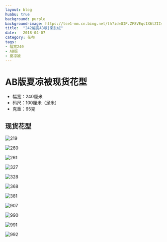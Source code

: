 ```yaml
---
layout: blog
huabu: true
background: purple
background-image: https://tse1-mm.cn.bing.net/th?id=OIP.ZF8VEqs1X6lZII49wNYV0AHaHa&w=300&h=300&p=0&o=5&pid=1.7
title:  "242幅宽AB版|亲肤绒"
date:   2018-04-07
category: 花布
tags:
- 幅宽240
- AB版
- 夏凉被
---
```


# AB版夏凉被现货花型
- 幅宽：240厘米
- 码尺：100厘米（足米）
- 克重：65克
## 现货花型
![219](http://ww2.sinaimg.cn/large/0060lm7Tly1fprdahutl6j31ao0hsdhg.jpg)

![260](http://ww3.sinaimg.cn/large/0060lm7Tly1fprdaxpty1j31ea0ny0u5.jpg)

![261](http://ww2.sinaimg.cn/large/0060lm7Tly1fprdbe0zygj31ge0mydi6.jpg)

<!--![262](http://ww2.sinaimg.cn/large/0060lm7Tly1fprdbr0zu4j31cc0ow0u9.jpg)-->

<!--![251](http://ww2.sinaimg.cn/large/0060lm7Tly1fprdc81sjmj31f00hs10z.jpg)-->

![327](http://ww2.sinaimg.cn/large/0060lm7Tly1fprdclb31qj31kw0ebn42.jpg)

![328](http://ww1.sinaimg.cn/large/0060lm7Tly1fprdcyjtmxj31kw0ebdm1.jpg)

![368](http://ww4.sinaimg.cn/large/0060lm7Tly1fprddd8u3yj31kw0em46j.jpg)

<!--![380](http://ww2.sinaimg.cn/large/0060lm7Tly1fprddsrw3aj31kw0emjzt.jpg)-->

![381](http://ww4.sinaimg.cn/large/0060lm7Tly1fprded6prdj31kw0emanv.jpg)

![907](http://wx3.sinaimg.cn/mw690/0060lm7Tly1fq3vmsf7w2j31hc0jp78j.jpg)

![990](http://wx2.sinaimg.cn/mw690/0060lm7Tly1fq3vmsc74uj31kw0g5whm.jpg)

![991](http://wx3.sinaimg.cn/mw690/0060lm7Tly1fq3vmtib8pj31kw0g5gpt.jpg)

![992](http://wx1.sinaimg.cn/mw690/0060lm7Tly1fq3vmtmazhj31kw0gu0zg.jpg)
